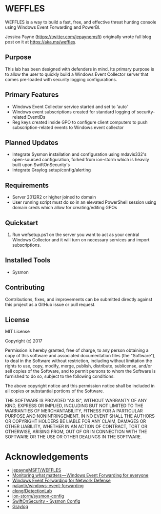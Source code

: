 # WEFFLES

WEFFLES is a way to build a fast, free, and effective threat hunting console using Windows Event Forwarding and PowerBI. 

Jessica Payne (https://twitter.com/jepaynemsft) originally wrote full blog post on it at https://aka.ms/weffles. 

## Purpose
This lab has been designed with defenders in mind. Its primary purpose is to allow the user to quickly build a Windows Event Collector server that comes pre-loaded with security logging configurations.

## Primary Features
* Windows Event Collector service started and set to 'auto'
* Windows event subscriptions created for standard logging of security-related EventIDs
* Reg keys created inside GPO to configure client computers to push subscription-related events to Windows event collector

## Planned Updates
* Integrate Sysmon installation and configuration using mdavis332's open-sourced configuration, forked from ion-storm which is heavily built upon SwiftOnSecurity's
* Integrate Graylog setup/config/alerting

## Requirements
* Server 2012R2 or higher joined to domain
* User running script must do so in an elevated PowerShell session using domain creds which allow for creating/editing GPOs

## Quickstart
1. Run wefsetup.ps1 on the server you want to act as your central Windows Collector and it will turn on necessary services and import subscriptions.

## Installed Tools
  * Sysmon

## Contributing
Contributions, fixes, and improvements can be submitted directly against this project as a GitHub issue or pull request.

## License
MIT License

Copyright (c) 2017

Permission is hereby granted, free of charge, to any person obtaining a copy
of this software and associated documentation files (the "Software"), to deal
in the Software without restriction, including without limitation the rights
to use, copy, modify, merge, publish, distribute, sublicense, and/or sell
copies of the Software, and to permit persons to whom the Software is
furnished to do so, subject to the following conditions:

The above copyright notice and this permission notice shall be included in all
copies or substantial portions of the Software.

THE SOFTWARE IS PROVIDED "AS IS", WITHOUT WARRANTY OF ANY KIND, EXPRESS OR
IMPLIED, INCLUDING BUT NOT LIMITED TO THE WARRANTIES OF MERCHANTABILITY,
FITNESS FOR A PARTICULAR PURPOSE AND NONINFRINGEMENT. IN NO EVENT SHALL THE
AUTHORS OR COPYRIGHT HOLDERS BE LIABLE FOR ANY CLAIM, DAMAGES OR OTHER
LIABILITY, WHETHER IN AN ACTION OF CONTRACT, TORT OR OTHERWISE, ARISING FROM,
OUT OF OR IN CONNECTION WITH THE SOFTWARE OR THE USE OR OTHER DEALINGS IN THE
SOFTWARE.

# Acknowledgements
* [jepayneMSFT/WEFFLES](https://github.com/jepayneMSFT/WEFFLES)
* [Monitoring what matters — Windows Event Forwarding for everyone](https://blogs.technet.microsoft.com/jepayne/2015/11/23/monitoring-what-matters-windows-event-forwarding-for-everyone-even-if-you-already-have-a-siem/)
* [Windows Event Forwarding for Network Defense](https://medium.com/@palantir/windows-event-forwarding-for-network-defense-cb208d5ff86f)
* [palantir/windows-event-forwarding](http://github.com/palantir/windows-event-forwarding)
* [clong/DetectionLab](https://github.com/clong/DetectionLab)
* [ion-storm/sysmon-config](https://github.com/ion-storm/sysmon-config)
* [SwiftOnSecurity - Sysmon Config](https://github.com/SwiftOnSecurity/sysmon-config)
* [Graylog](https://www.graylog.org)
